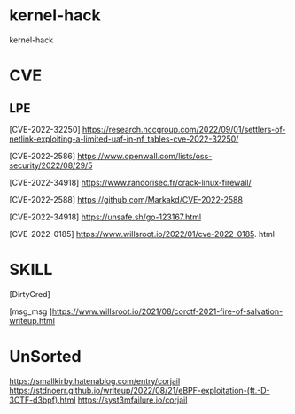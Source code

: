 # kernel-hack
kernel-hack

# CVE
## LPE
[CVE-2022-32250] https://research.nccgroup.com/2022/09/01/settlers-of-netlink-exploiting-a-limited-uaf-in-nf_tables-cve-2022-32250/

[CVE-2022-2586] https://www.openwall.com/lists/oss-security/2022/08/29/5

[CVE-2022-34918] https://www.randorisec.fr/crack-linux-firewall/

[CVE-2022-2588] https://github.com/Markakd/CVE-2022-2588

[CVE-2022-34918] https://unsafe.sh/go-123167.html

[CVE-2022-0185] https://www.willsroot.io/2022/01/cve-2022-0185.
html
# SKILL

[DirtyCred]


[msg_msg ]https://www.willsroot.io/2021/08/corctf-2021-fire-of-salvation-writeup.html
# UnSorted
https://smallkirby.hatenablog.com/entry/corjail
https://stdnoerr.github.io/writeup/2022/08/21/eBPF-exploitation-(ft.-D-3CTF-d3bpf).html
https://syst3mfailure.io/corjail
